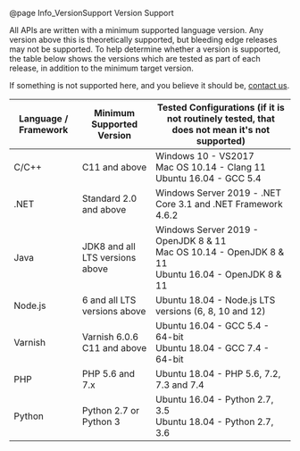 @page Info_VersionSupport Version Support

All APIs are written with a minimum supported language version. Any version above this is theoretically supported, but bleeding edge releases may not be supported. To help determine whether a version is supported, the table below shows the versions which are tested as part of each release, in addition to the minimum target version.

If something is not supported here, and you believe it should be, [contact us](mailto:support@51degrees.com).

|Language / Framework|Minimum Supported Version|Tested Configurations (if it is not routinely tested, that does not mean it's not supported)|
|---|---|---|
|C/C++  |C11 and above                 |Windows 10 - VS2017<BR>Mac OS 10.14 - Clang 11<BR>Ubuntu 16.04 - GCC 5.4|
|.NET   |Standard 2.0 and above        |Windows Server 2019 - .NET Core 3.1 and .NET Framework 4.6.2|
|Java   |JDK8 and all LTS versions above|Windows Server 2019 - OpenJDK 8 & 11<BR>Mac OS 10.14 - OpenJDK 8 & 11<BR>Ubuntu 16.04 - OpenJDK 8 & 11| 
|Node.js|6 and all LTS versions above  |Ubuntu 18.04 - Node.js LTS versions (6, 8, 10 and 12)|
|Varnish|Varnish 6.0.6<BR>C11 and above|Ubuntu 16.04 - GCC 5.4 - 64-bit<BR>Ubuntu 18.04 - GCC 7.4 - 64-bit|
|PHP    |PHP 5.6 and 7.x               |Ubuntu 18.04 - PHP 5.6, 7.2, 7.3 and 7.4|
|Python |Python 2.7 or Python 3        |Ubuntu 16.04 - Python 2.7, 3.5<BR>Ubuntu 18.04 - Python 2.7, 3.6|